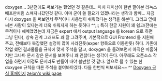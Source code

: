 doxygen... 3년전에도 써보기는 했었던 것 같은데... 마치 재미삼아 한번 깔아본 리눅스 배포판처럼 스쳐지나갔던것 같다. 아마 굳이 쓸 필요가 있겠나라는 생각과 함께...
지금 다시 doxygen 을 써보면서 무척이나 사용법이 쉬워졌다는 생각을 해본다. 그리고 옆에 써본 사람이 있다는게 더욱 쉬워지게 하는 듯하다 ^^;;;
특히 한글 지원이 꽤 쉽고(전에는 무척이나 해메었었는데 지금은 expert 에서 output language 를 korean 으로 하면 그냥 된다), 상속 관계 그래프도 꽤 잘 그려주며, 기본적으로 GUI Frontend 를 지원해주고, 전에보다 복잡했던 설정이 많이 사라진듯(exper 항목으로 이동한듯) 하다.
기존에 작업 했던 결과물들을 규칙에 맞게 주석을 달고, doxygen 을 돌려보면서 아직은 미흡하지만 그나마 문서 같은 문서를 보여주니 꽤 괜찮다는 생각이 든다. 아무래도 오픈소스 작업을 하면서 이정도 문서라도 만들어 내야 볼만할 것 같다.
앞으로 될 수 있는 한 doxygen 규칙을 따른 주석을 붙여봐야겠다.
다들 한번씩 써보세요~~ ^^
[Doxygen 공식 홈페이지](http://doxygen.org)
[zelon's wiki page](http://www.wimy.com/wiki/wiki.php/doxygen)

